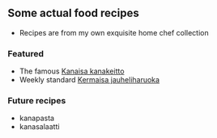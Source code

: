 ## Some actual food recipes
- Recipes are from my own exquisite home chef collection

### Featured
- The famous [Kanaisa kanakeitto](https://github.com/nriitala/recipes/blob/master/kanaisa_kanakeitto.md)
- Weekly standard [Kermaisa jauheliharuoka](https://github.com/nriitala/recipes/blob/master/kermaisa_jauheliharuoka.md)

### Future recipes
- kanapasta
- kanasalaatti
